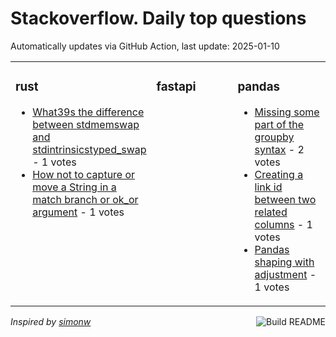 # Stackoverflow. Daily top questions 

Automatically updates via GitHub Action, last update: <!-- date starts -->2025-01-10<!-- date ends -->


<table><tr><td valign="top" width="33%">

### rust
<!-- rust starts -->
* [What39s the difference between stdmemswap and stdintrinsicstyped_swap](https://stackoverflow.com/questions/79343833/whats-the-difference-between-stdmemswap-and-stdintrinsicstyped-swap) - 1 votes
* [How not to capture or move a String in a match branch or ok_or argument](https://stackoverflow.com/questions/79341727/how-not-to-capture-or-move-a-string-in-a-match-branch-or-ok-or-argument) - 1 votes
<!-- rust ends -->
</td><td valign="top" width="34%">


### fastapi
<!-- fastapi starts -->

<!-- fastapi ends -->
</td><td valign="top" width="34%">


### pandas
<!-- pandas starts -->
* [Missing some part of the groupby syntax](https://stackoverflow.com/questions/79343929/missing-some-part-of-the-groupby-syntax) - 2 votes
* [Creating a link id between two related columns](https://stackoverflow.com/questions/79343315/creating-a-link-id-between-two-related-columns) - 1 votes
* [Pandas shaping with adjustment](https://stackoverflow.com/questions/79342223/pandas-shaping-with-adjustment) - 1 votes
<!-- pandas ends -->
</td></tr></table>

<a href="https://github.com/hp0404/hp0404/actions"><img src="https://github.com/hp0404/hp0404/workflows/Build%20README/badge.svg" align="right" alt="Build README"></a> <p>*Inspired by  [simonw](https://github.com/simonw/simonw)*</p>

